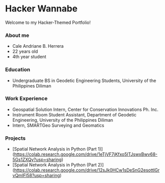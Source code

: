 # Hacker Wannabe
Welcome to my Hacker-Themed Portfolio!

### About me
- Cale Andriane B. Herrera
- 22 years old
- 4th year student

### Education
- Undergraduate BS in Geodetic Engineering Students, University of the Philippines Diliman

### Work Experience
- Geospatial Solution Intern, Center for Conservation Innovations Ph. Inc.
- Instrument Room Student Assistant, Department of Geodetic Engineering, University of the Philippines Diliman
- Intern, SMARTGeo Surveying and Geomatics

### Projects
- [Spatial Network Analysis in Python (Part 1)] (https://colab.research.google.com/drive/1eTjVF7jKfxo5ITJswxBwv68-5Gs1ZXQy?usp=sharing)
- [Spatial Network Analysis in Python (Part 2)] (https://colab.research.google.com/drive/12sJk0HCw1sDeSnG2esottlGrvQmlFl58?usp=sharing)
